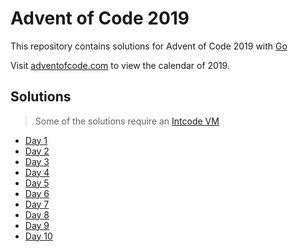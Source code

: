 # Advent of Code 2019
This repository contains solutions for Advent of Code 2019 with [Go](https://golang.org/)

Visit [adventofcode.com](https://adventofcode.com/2019) to view the calendar of 2019.

## Solutions
> Some of the solutions require an [Intcode VM](intcodevm/intcodevm.go)

* [Day 1](solutions/solution01/01.go)
* [Day 2](solutions/solution02/02.go)
* [Day 3](solutions/solution03/03.go)
* [Day 4](solutions/solution04/04.go)
* [Day 5](solutions/solution05/05.go)
* [Day 6](solutions/solution06/06.go)
* [Day 7](solutions/solution07/07.go)
* [Day 8](solutions/solution08/08.go)
* [Day 9](solutions/solution09/09.go)
* [Day 10](solutions/solution10/10.go)

